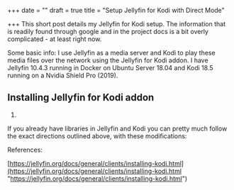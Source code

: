 +++
date = ""
draft = true
title = "Setup Jellyfin for Kodi with Direct Mode"

+++
This short post details my Jellyfin for Kodi setup. The information that is readily found through google and in the project docs is a bit overly complicated - at least right now.

Some basic info: I use Jellyfin as a media server and Kodi to play these media files over the network using the Jellyfin for Kodi addon. I have Jellyfin 10.4.3 running in Docker on Ubuntu Server 18.04 and Kodi 18.5 running on a Nvidia Shield Pro (2019).

## Installing Jellyfin for Kodi addon

1. 

If you already have libraries in Jellyfin and Kodi you can pretty much follow the exact directions outlined above, with these modifications:

References:

[https://jellyfin.org/docs/general/clients/installing-kodi.html](https://jellyfin.org/docs/general/clients/installing-kodi.html "https://jellyfin.org/docs/general/clients/installing-kodi.html")